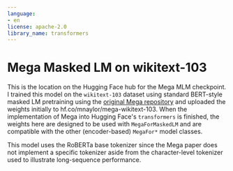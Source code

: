 ```yaml
---
language:
- en
license: apache-2.0
library_name: transformers
---
```


# Mega Masked LM on wikitext-103

This is the location on the Hugging Face hub for the Mega MLM checkpoint. I trained this model on the `wikitext-103` dataset using standard 
BERT-style masked LM pretraining using the [original Mega repository](https://github.com/facebookresearch/mega) and uploaded the weights 
initially to hf.co/mnaylor/mega-wikitext-103. When the implementation of Mega into Hugging Face's `transformers` is finished, the weights here
are designed to be used with `MegaForMaskedLM` and are compatible with the other (encoder-based) `MegaFor*` model classes.

This model uses the RoBERTa base tokenizer since the Mega paper does not implement a specific tokenizer aside from the character-level 
tokenizer used to illustrate long-sequence performance.
